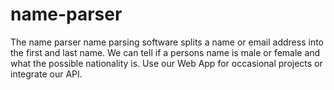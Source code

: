 # name-parser
The name parser name parsing software splits a name or email address into the first and last name. We can tell if a persons name is male or female and what the possible nationality is. Use our Web App for occasional projects or integrate our API.
